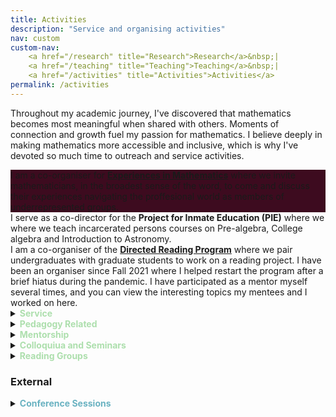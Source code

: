 ```yaml
---
title: Activities
description: "Service and organising activities"
nav: custom
custom-nav: 
    <a href="/research" title="Research">Research</a>&nbsp;|
    <a href="/teaching" title="Teaching">Teaching</a>&nbsp;|
    <a href="/activities" title="Activities">Activities</a>
permalink: /activities
---
```


Throughout my academic journey, I've discovered that mathematics becomes most meaningful when shared with others. Moments of connection and growth fuel my passion for mathematics. I believe deeply in making mathematics more accessible and inclusive, which is why I've devoted so much time to outreach and service activities.

<!--; I serve as a co-director for the **Project for Inmate Education** (PIE) ; 
 while serving as Co-Director of the Project for Inmate Education alongside Mikayla W. and Andy S. since July 2023. I've held the position of Head TA in the Mathematics Department since July 2022. From August 2021, I've been co-organizing both the Math Department Peer Support Program (through June 2025) and the Directed Reading Program (through December 2024).-->

<div class="callout" style="background-color:3d0b1f">
I am a co-organiser for <a href="https://sites.google.com/ucsc.edu/experiencesinmath/"><b>Experiences in Mathematics</b></a> where we invite mathematicians, in the broadest sense of the word, to come and discuss their experiences navigating the proffesional world as members of underrepresented groups.
</div>

<div class="callout">
I serve as a co-director for the <b>Project for Inmate Education (PIE)</b> where we where we teach incarcerated persons courses on Pre-algebra, College algebra and Introduction to Astronomy.
</div>

<div class="callout">
I am a co-organiser of the <a href="https://sites.google.com/ucsc.edu/drp-math/"><b>Directed Reading Program</b></a> where we pair undergraduates with graduate students to work on a reading project. I have been an organiser since Fall 2021 where I helped restart the program after a brief hiatus during the pandemic. I have participated as a mentor myself several times, and you can view the interesting topics my mentees and I worked on here.
</div>

<!-- ### UC Santa Cruz -->

<details>
    <summary><b style="color:#addfad">Service</b></summary>

<ul style="line-height:180%">

<li> <b href="">Experiences in Mathematics</b>, <small>Mar 2024 - <em>present</em></small><br>
    Co-Organiser, <small>with Jennifer Guerrero and Nariel Monteiro</small></li>

<li> <b>Project for Inmate Education (PIE)</b>, <small>Jul 2023 - <em>present</em></small><br>
    Co-Director, <small>with Mikayla Wilson</small></li>

<li> <b>Head TA</b>, Mathematics Department, <small>Jul 2022 - <em>present</em></small></li>

<li> <a href="https://sites.google.com/ucsc.edu/drp-math/"><b>Directed Reading Program</b></a>, <small>Aug 2021 - <em>present</em></small><br>
    Co-Organiser, <small>with Mike Williams and Jennifer Guerrero</small></li>

<li> <a href="https://sites.google.com/ucsc.edu/awm/"><b>Association for Women in Mathematics</b></a>, UCSC Chapter<br>
    <small> President (Sep 2022 - Sep 2023), General Secretary (Nov 2020 - Jun 2022)</small>

<ul>
    <li><b>Prelim Study Group</b><small>(an AWM Initiative)</small>
<ul>
    <li><em>Study Leader for Algebra</em>, <small>Spring 2024, Summer 2023</small></li>
    <li><em>Study Leader for Analysis</em>, <small>Winter 2022, Summer 2022</small></li>
    <li><em>Study Leader for Geometry</em>, <small>Winter 2022, Summer 2022</small></li>
</ul>
</li>
    <li><b>EmpowHER Hour</b><small>(an AWM Initiative)</small></li>
</ul>

</li>
<li> <b>Mathematics Department Peer Support Program</b>, <small>Aug 2021 - <em>present</em></small><br>
    Organiser, <small>co-organised with Ryan Pugh, Jennifer Guerrero, David Rubinstein, Malachi Alexander, Sophie Aiken</small></li>

<li> <b>Mathematics Department DEI Committee</b>, <small>Oct 2020 - Jun 2022</small><br>
    Graduate Student Representative</li>

<li> <b>Mathematics Department GSI Support</b>, <small>Feb 2021 - Aug 2021</small><br>
    Organiser & Convener</li>
</ul>
</details>

<!-- --------------------------------------------------- -->

<details>
    <summary><b style="color:#addfad">Pedagogy Related</b></summary>

<ul style="line-height:180%">

<li> <em>Graduate Student Facilitator</em>, <a href="https://tlc.ucsc.edu/programs/preparing-for-inclusive-teaching/"><b>Preparing for Inclusive
Teaching</b></a><br>
    <small> Sep 2024, 2023</small></li>

<li> <a href="https://tlc.ucsc.edu/programs/graduate-pedagogy-fellows/"><b>Graduate Pedagogy Fellow</b></a>, Mathematics<br>
    <small> Winter - Spring 2024</small></li>

<li> <em>Session Leader</em>, <a href="https://people.ucsc.edu/~pmorale5/mtc/"><b>Math Teachers’ Circle, Santa Cruz</b></a><br>
    <small> Mar 2024</small></li>

<li> <a href="https://sites.google.com/ucsc.edu/edgedsprogram/"><b>edge-DS</b></a><br>
    <em>Interdisciplinary Scholar,</em>, <small> Fall 2023 - Spring 2024</small><br>
    <em>Foundations Scholar</em>, <small> Fall 2023 - Spring 2024</small></li>

<li> <em>Graduate Student Researcher</em>, <b>Redisigning Calculus in the Life Sciences</b>, <small> Summer 2023, 2021</small></li>

<li> <a href="https://tlc.ucsc.edu/programs/summer-gsi-peer-support-team/"><b>Summer GSI Peer Support Team</b></a><br>
    <small> Spring - Summer 2021</small></li>

</ul>
</details>

<!-- --------------------------------------------------- -->

<details>
    <summary><b style="color:#addfad">Mentorship</b></summary>

<br>
<a href="https://sites.google.com/ucsc.edu/drp-math/"><b>Directed Reading Program</b></a>
<ul style="line-height:180%">

<li> Yahya Bashandy, <b>TBD</b>, <small>Winter 2024</small><br>
    <small>with David Rubinstein</small></li>

<li> Chloe Watson, <b>TBD</b>, <small>Winter 2024</small></li>

<li> Yahya Bashandy, <b>Group Cohomology & Hilbert's 90</b>, <small>Fall 2023</small><br>
    <small>with David Rubinstein</small></li>

<li> August Noe, <b>Model Theory</b>, <small>Fall 2023</small></li>

<li> Morea Lee, <b>Kummer Theory</b>, <small>Spring 2023</small></li>

<li> Brooke Zhang, <b>Combinatorial Designs</b>, <small>Fall 2022</small></li>

<li> Kenneth Gee, <b>The Lambek Correspondance</b>, <small>Summer - Fall 2022</small><br>
    <small>with David Rubinstein</small></li>

<li> Miles Mitchell, <b>Affine Algebraic Groups</b>, <small>Spring 2022</small></li>

<li> Morea Lee, <b>Galois Theory of Number Fields</b>, <small>Winter 2022</small></li>

<li> Yijia Sun, <b>Error Correction Codes</b>, <small>Fall 2021</small></li>

<li> Anna Yoon, <b>Elliptic Curve Cryptography</b>, <small>Winter 2020</small></li>

</ul>

<br>

<a href="https://sites.google.com/view/twoples/home"><b>Twoples</b></a>
<ul style="line-height:180%">

<li> Lillian Frey, <b>Linear Codes</b>, <small>Sep - Dec 2022</small><br>
    <small>Binghamton University</small></li>

<li> Lalit Sharma, <b>Class Groups</b>, <small>Feb - May 2022</small><br>
    <small>University of Delhi</small></li>

<li> Bowen Li, <b>Category Theory</b>, <small>Feb - May 2022</small><br>
    <small>Carleton College</small></li>

<li> Lalit Sharma, <b>Varieties</b>, <small>Sep - Dec 2021</small><br>
    <small>University of Delhi</small></li>

</ul>
</details>

<!-- --------------------------------------------------- -->

<details>
    <summary><b style="color:#addfad">Colloquiua and Seminars</b></summary>

<ul style="line-height:180%">

<li> <b>What are you reading?</b> <em>an informal seminar</em>, <small>Spring 2023</small><br>
    Organiser, <small>co-organised with David Rubinstein, Sophie Aiken and Jennifer Guerrero</small></li>

<li> <b>Category Theory Learning Seminar</b>, <small>Winter & Spring 2022</small><br>
    Organiser, <small>co-organised with Vaibhav Sutrave and David Rubinstein</small>
    <a href="https://drive.google.com/file/d/1_ZJplOxGbYQ77iPW1dp0YLyG3C5P4_Af/view?usp=drive_link" class="internal-link quarter-line-space">Seminar notes&nbsp;→</a></li>

<li> <b>Graduate Colloquium</b>, <small>Fall 2020 - Spring 2022</small><br>
    Organiser, <small>co-organised with David Rubinstein</small></li>

<li> <b>Undergraduate Colloquium</b>, <small>Spring 2022</small><br>
    Organiser, <small>as a member of AWM EC</small></li>
</ul>
</details>

<!-- --------------------------------------------------- -->

<details>
    <summary><b style="color:#addfad">Reading Groups</b></summary>

<ul style="line-height:150%">

<li> Abelian Varieties over Finite Fields &#9733;, <small>Fall 2023</small></li>

<li> Derived Categories of Permutation Modules, <small>Spring 2023</small></li>

<li> Canonical Induction Formulas, <small>Spring 2023</small></li>

<li> Topological Data Analysis &#9733;, <small>Winter 2023</small></li>

<li> Stacks &#9733;, <small>Fall 2022</small></li>

<li> Pointless Topology and Triangulated Categories, <small>Fall 2022</small></li>

<li> Stable Homotopy Theory, <small>Winter & Spring 2022</small></li>

<li> Étale Cohomology &#9733;, <small>Fall 2021</small></li>

<li> (Modular) Representation Theory, <small>Summer 2021</small></li>

<li> Local Class Field Theory, <small>Spring & Summer 2021</small></li>

<li> Homological Algebra &#9733;, <small>Spring 2021</small></li>

<li> A Course in Arithmetic by J.-P.Serre &#9733;, <small>Winter & Summer 2020</small></li>

</ul>
<br>
<small>&#9733; organiser or co-organiser</small>
</details>

<!-- --------------------------------------------------- -->

### External

<details>
    <summary><b style="color:#69b2c1">Conference Sessions</b></summary>

<ul style="line-height:180%">

<li> Invited Paper Session on <b>Rethinking Number Theory</b><br>
    <em>MAA MathFest</em><br>
    Organiser, <small>co-organised with Tyler Billingsley and Sandra Nair</small></li>

<li> Special Session on <b>Rethinking Number Theory</b><br>
    <em>AWM Research Symposium</em><br>
    Organiser, <small>co-organised with Eva Goedhart and Amita Malik</small></li>

</ul>
</details>

<!-- #69b2c1 -->